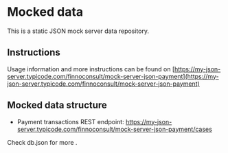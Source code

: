 # Mocked data
This is a static JSON mock server data repository.

## Instructions

Usage information and more instructions can be found on [https://my-json-server.typicode.com/finnoconsult/mock-server-json-payment](https://my-json-server.typicode.com/finnoconsult/mock-server-json-payment)


## Mocked data structure
- Payment transactions REST endpoint: https://my-json-server.typicode.com/finnoconsult/mock-server-json-payment/cases


Check db.json for more .
